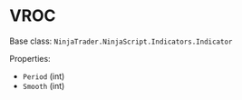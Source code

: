# VROC

Base class: `NinjaTrader.NinjaScript.Indicators.Indicator`

Properties:
- `Period` (int)
- `Smooth` (int)
